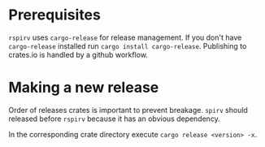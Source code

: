 # Prerequisites

`rspirv` uses `cargo-release` for release management. If you don't have `cargo-release` installed run `cargo install cargo-release`. Publishing to crates.io is handled by a github workflow.

# Making a new release

Order of releases crates is important to prevent breakage. `spirv` should released before `rspirv` because it has an obvious dependency.

In the corresponding crate directory execute `cargo release <version> -x`.
